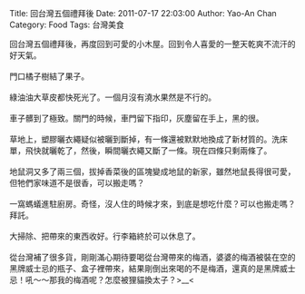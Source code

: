 Title: 回台灣五個禮拜後
Date: 2011-07-17 22:03:00
Author: Yao-An Chan
Category: Food
Tags: 台灣美食


<div class='post'>
<div style="margin-bottom: 0px; margin-left: 0px; margin-right: 0px; margin-top: 0px;">回台灣五個禮拜後，再度回到可愛的小木屋。回到令人喜愛的一整天乾爽不流汗的好天氣。</div><div style="margin-bottom: 0px; margin-left: 0px; margin-right: 0px; margin-top: 0px;"><br /></div><div style="margin-bottom: 0px; margin-left: 0px; margin-right: 0px; margin-top: 0px;">門口橘子樹結了果子。<br /><br /></div><div style="margin-bottom: 0px; margin-left: 0px; margin-right: 0px; margin-top: 0px;">綠油油大草皮都快死光了。一個月沒有澆水果然是不行的。</div><div style="margin-bottom: 0px; margin-left: 0px; margin-right: 0px; margin-top: 0px;"><br />車子髒到了極致。關門的時候，車門留下指印，灰塵留在手上，黑的很。</div><div style="margin-bottom: 0px; margin-left: 0px; margin-right: 0px; margin-top: 0px;"><br />草地上，塑膠曬衣繩疑似被曬到斷掉，有一條還被默默地換成了新材質的。洗床單，飛快就曬乾了，然後，瞬間曬衣繩又斷了一條。現在四條只剩兩條了。</div><div style="margin-bottom: 0px; margin-left: 0px; margin-right: 0px; margin-top: 0px;"><br />地鼠洞又多了兩三個，拔掉香菜後的區塊變成地鼠的新家，雖然地鼠長得很可愛，但牠們家味道不是很香，可以搬走嗎？</div><div style="margin-bottom: 0px; margin-left: 0px; margin-right: 0px; margin-top: 0px;"><br /></div><div style="margin-bottom: 0px; margin-left: 0px; margin-right: 0px; margin-top: 0px;"><div style="margin-bottom: 0px; margin-left: 0px; margin-right: 0px; margin-top: 0px;">一窩螞蟻進駐廚房。奇怪，沒人住的時候才來，到底是想吃什麼？可以也搬走嗎？拜託。</div></div><div style="margin-bottom: 0px; margin-left: 0px; margin-right: 0px; margin-top: 0px;"><div style="margin-bottom: 0px; margin-left: 0px; margin-right: 0px; margin-top: 0px;"><br /></div></div><div style="margin-bottom: 0px; margin-left: 0px; margin-right: 0px; margin-top: 0px;"><div style="margin-bottom: 0px; margin-left: 0px; margin-right: 0px; margin-top: 0px;">大掃除、把帶來的東西收好。行李箱終於可以休息了。</div></div><div style="margin-bottom: 0px; margin-left: 0px; margin-right: 0px; margin-top: 0px;"><div style="margin-bottom: 0px; margin-left: 0px; margin-right: 0px; margin-top: 0px;"><br /></div></div><div style="margin-bottom: 0px; margin-left: 0px; margin-right: 0px; margin-top: 0px;"><div style="margin-bottom: 0px; margin-left: 0px; margin-right: 0px; margin-top: 0px;">從台灣補了很多貨，剛剛滿心期待要喝從台灣帶來的梅酒，婆婆的梅酒被裝在空的黑牌威士忌的瓶子、盒子裡帶來，結果剛倒出來喝的不是梅酒，還真的是黑牌威士忌！吼～～那我的梅酒呢？怎麼被狸貓換太子？&gt;__&lt;</div></div></div>
